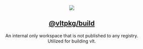 <section align="center">
    <a href="https://www.vlt.sh">
        <img src="https://github.com/user-attachments/assets/8f72733c-ad7c-4c68-bf6b-1173a435d029" />
        <h1 align="center">
            <strong>@vltpkg/build</strong>
        </h1>
    </a>
</section>

<p align="center">
    An internal only workspace that is not published to any registry.
    <br/>
    Utilized for building vlt.
</p>
